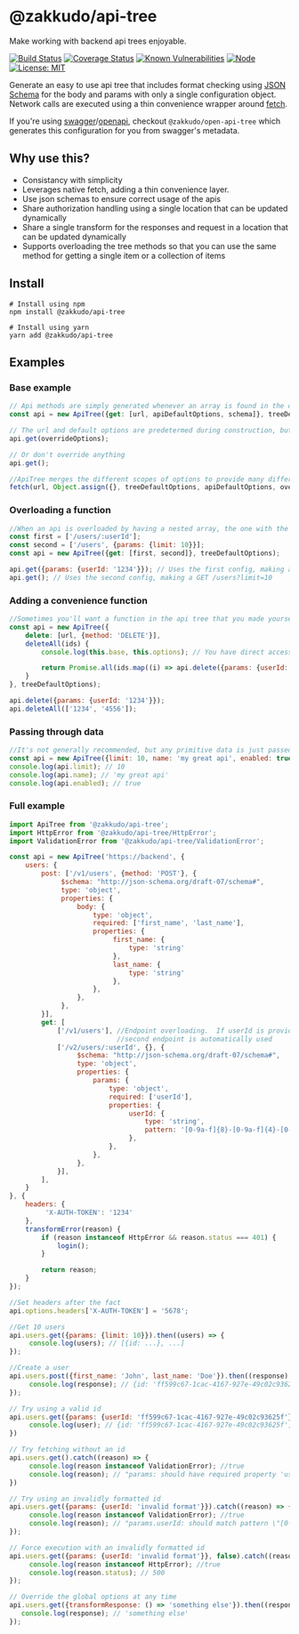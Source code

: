 # @zakkudo/api-tree

Make working with backend api trees enjoyable.

[![Build Status](https://travis-ci.org/zakkudo/api-tree.svg?branch=master)](https://travis-ci.org/zakkudo/api-tree)
[![Coverage Status](https://coveralls.io/repos/github/zakkudo/api-tree/badge.svg?branch=master)](https://coveralls.io/github/zakkudo/api-tree?branch=master)
[![Known Vulnerabilities](https://snyk.io/test/github/zakkudo/api-tree/badge.svg)](https://snyk.io/test/github/zakkudo/api-tree)
[![Node](https://img.shields.io/node/v/@zakkudo/api-tree.svg)](https://nodejs.org/)
[![License: MIT](https://img.shields.io/badge/License-MIT-yellow.svg)](https://opensource.org/licenses/MIT)

Generate an
easy to use api tree that includes format checking using
[JSON Schema](http://json-schema.org/) for the body and params
with only a single configuration object. Network calls are executed using
a thin convenience wrapper around
[fetch](https://developer.mozilla.org/en-US/docs/Web/API/Fetch_API/Using_Fetch).

If you're using [swagger](https://swagger.io/)/[openapi](https://www.openapis.org/),
checkout `@zakkudo/open-api-tree` which generates this configuration for
you from swagger's metadata.

## Why use this?

- Consistancy with simplicity
- Leverages native fetch, adding a thin convenience layer.
- Use json schemas to ensure correct usage of the apis
- Share authorization handling using a single location that can be updated dynamically
- Share a single transform for the responses and request in a location that can be updated dynamically
- Supports overloading the tree methods so that you can use the same method
  for getting a single item or a collection of items

## Install

``` console
# Install using npm
npm install @zakkudo/api-tree
```

``` console
# Install using yarn
yarn add @zakkudo/api-tree
```

## Examples

### Base example
``` javascript
// Api methods are simply generated whenever an array is found in the object tree.
const api = new ApiTree({get: [url, apiDefaultOptions, schema]}, treeDefaultOptions);

// The url and default options are predetermed during construction, but the options are overridable on the final function call
api.get(overrideOptions);

// Or don't override anything
api.get();

//ApiTree merges the different scopes of options to provide many different levels for overriding settings
fetch(url, Object.assign({}, treeDefaultOptions, apiDefaultOptions, overrideOptions));
```

### Overloading a function
``` javascript
//When an api is overloaded by having a nested array, the one with the closest url/params signature will be selected
const first = ['/users/:userId'];
const second = ['/users', {params: {limit: 10}}];
const api = new ApiTree({get: [first, second]}, treeDefaultOptions);

api.get({params: {userId: '1234'}}); // Uses the first config, making a GET /users/1234
api.get(); // Uses the second config, making a GET /users?limit=10
```

### Adding a convenience function
``` javascript
//Sometimes you'll want a function in the api tree that you made yourself
const api = new ApiTree({
    delete: [url, {method: 'DELETE'}],
    deleteAll(ids) {
        console.log(this.base, this.options); // You have direct access to the configuration of the api tree

        return Promise.all(ids.map((i) => api.delete({params: {userId: i}})));
    }
}, treeDefaultOptions);

api.delete({params: {userId: '1234'}});
api.deleteAll(['1234', '4556']);
```

### Passing through data
``` javascript
//It's not generally recommended, but any primitive data is just passed through as-is
const api = new ApiTree({limit: 10, name: 'my great api', enabled: true});
console.log(api.limit); // 10
console.log(api.name); // 'my great api'
console.log(api.enabled); // true
```

### Full example
``` javascript
import ApiTree from '@zakkudo/api-tree';
import HttpError from '@zakkudo/api-tree/HttpError';
import ValidationError from '@zakkudo/api-tree/ValidationError';

const api = new ApiTree('https://backend', {
    users: {
        post: ['/v1/users', {method: 'POST'}, {
             $schema: "http://json-schema.org/draft-07/schema#",
             type: 'object',
             properties: {
                 body: {
                     type: 'object',
                     required: ['first_name', 'last_name'],
                     properties: {
                          first_name: {
                              type: 'string'
                          },
                          last_name: {
                              type: 'string'
                          },
                     },
                 },
             },
        }],
        get: [
            ['/v1/users'], //Endpoint overloading.  If userId is provided as a param, the
                           //second endpoint is automatically used
            ['/v2/users/:userId', {}, {
                 $schema: "http://json-schema.org/draft-07/schema#",
                 type: 'object',
                 properties: {
                     params: {
                         type: 'object',
                         required: ['userId'],
                         properties: {
                              userId: {
                                  type: 'string',
                                  pattern: '[0-9a-f]{8}-[0-9a-f]{4}-[0-9a-f]{4}-[0-9a-f]{4}-[0-9a-f]{12}',
                              },
                         },
                     },
                 },
            }],
        ],
    }
}, {
    headers: {
         'X-AUTH-TOKEN': '1234'
    },
    transformError(reason) {
        if (reason instanceof HttpError && reason.status === 401) {
            login();
        }

        return reason;
    }
});

//Set headers after the fact
api.options.headers['X-AUTH-TOKEN'] = '5678';

//Get 10 users
api.users.get({params: {limit: 10}}).then((users) => {
     console.log(users); // [{id: ...}, ...]
});

//Create a user
api.users.post({first_name: 'John', last_name: 'Doe'}).then((response) => {
     console.log(response); // {id: 'ff599c67-1cac-4167-927e-49c02c93625f', first_name: 'John', last_name: 'Doe'}
});

// Try using a valid id
api.users.get({params: {userId: 'ff599c67-1cac-4167-927e-49c02c93625f'}}).then((user) => {
     console.log(user); // {id: 'ff599c67-1cac-4167-927e-49c02c93625f', first_name: 'john', last_name: 'doe'}
})

// Try fetching without an id
api.users.get().catch((reason) => {
     console.log(reason instanceof ValidationError); //true
     console.log(reason); // "params: should have required property 'userId'
})

// Try using an invalidly formatted id
api.users.get({params: {userId: 'invalid format'}}).catch((reason) => {
     console.log(reason instanceof ValidationError); //true
     console.log(reason); // "params.userId: should match pattern \"[0-9a-f]{8}-[0-9a-f]{4}-[0-9a-f]{4}-[0-9a-f]{4}-[0-9a-f]{12}\""
});

// Force execution with an invalidly formatted id
api.users.get({params: {userId: 'invalid format'}}, false).catch((reason) => {
     console.log(reason instanceof HttpError); //true
     console.log(reason.status); // 500
});

// Override the global options at any time
api.users.get({transformResponse: () => 'something else'}).then((response) => {
   console.log(response); // 'something else'
});
```

